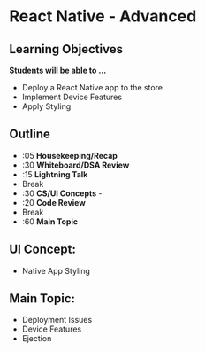 # React Native - Advanced

## Learning Objectives

**Students will be able to ...**

* Deploy a React Native app to the store
* Implement Device Features
* Apply Styling

## Outline
* :05 **Housekeeping/Recap**
* :30 **Whiteboard/DSA Review**
* :15 **Lightning Talk**
* Break
* :30 **CS/UI Concepts** -
* :20 **Code Review**
* Break
* :60 **Main Topic**

## UI Concept:
* Native App Styling

## Main Topic:
* Deployment Issues
* Device Features
* Ejection
